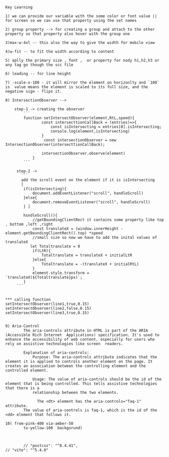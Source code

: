 ```
Key Learning

1) we can provide our variable with the some color or font value || for screen so we can use that property using the set names

2) group property --> for creating a group and attach to the other property so that property also hover with the group one

3)max-w-4xl -- this also the way to give the width for mobile view

4)w-fit -- to fit the width according to content

5) aplly the primary size , font ,  or property for nody h1,h2,h3 or any tag go though the scc file

6) leading -- for line height

7) -scale-x-100 - it will mirror the element on horizonlty and `100` is  value means the element is scaled to its full size, and the negative sign - flips it.

8) IntersectionObserver -->

    step-1 -> creating the observer 
        ```
        function setIntersectObserver(element,RtL,speed){
                const intersecttionCallBack = (entries)=>{
                    const isIntersecting = entries[0].isIntersecting;
                    console.log(element,isIntersecting)
                }
                 const intersectionObserver = new IntersectionObserver(intersecttionCallBack);

                intersectionObserver.observe(element)
            }
        ```

     step-2 ->
       ```
       add the scroll event on the element if it is isIntersecting
       [
        if(isIntersecting){
            document.addEventListener("scroll", handleScroll)
        }else{
            document.removeEventListener("scroll", handleScroll)
        } ]
            
        hsndleScroll(){
            //getBoundingClientRect it contains some property like top , bottom ,left ,right
            const translateX = (window.innerHeight - element.getBoundingClientRect().top) *speed
            //small size so now we have to add the inital values of translateX
           let Totaltranslate = 0
            if(LtR){
                Totaltranslate = translateX + initialLtR
            }else{
                Totaltranslate = -(translateX + initialRtL)
            }
            element.style.transform = `translateX(${Totaltranslate}px)`;
        }
     ```


*** calling function
setIntersectObserver(line1,true,0.15)
setIntersectObserver(line2,false,0.15)
setIntersectObserver(line3,true,0.15)


9) Aria-Control 
        The aria-controls attribute in HTML is part of the ARIA (Accessible Rich Internet  Applications) specification. It's used to enhance the accessibility of web content, especially for users who rely on assistive technologies like screen  readers.

        Explanation of aria-controls:
            Purpose: The aria-controls attribute indicates that the element it is applied to controls another element on the page. It creates an association between the controlling element and the controlled element.
            
            Usage: The value of aria-controls should be the id of the element that is being controlled. This tells assistive technologies that there is a 
            relationship between the two elements.
            
              The <dt> element has the aria-controls="faq-1" attribute.
        The value of aria-controls is faq-1, which is the id of the <dd> element that follows it.

10( from-pink-400 via-amber-50
        to-yellow-100  backgorund)



        // "postcss": "^8.4.41",
// "vite": "^5.4.0"
```
